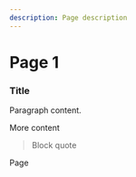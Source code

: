 ```yaml
---
description: Page description
---
```


# Page 1

### Title

Paragraph content.

More content

> Block quote

Page



